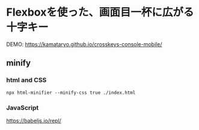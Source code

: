 # Flexboxを使った、画面目一杯に広がる十字キー

DEMO: https://kamataryo.github.io/crosskeys-console-mobile/

## minify

### html and CSS

```shell
npx html-minifier --minify-css true ./index.html
```

### JavaScript

https://babeljs.io/repl/
